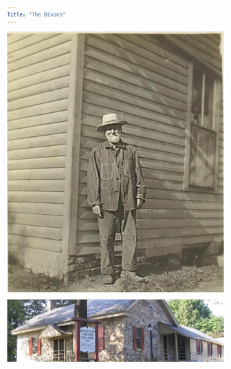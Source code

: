 ```yaml
---
Title: "The Dixons"
---
```

![My great great grandfather, William Cornall, standing in front of a structure](../img/GrandpaCornall.jpg)

![Hockessin Meeting House, Delaware](../img/hockessin.jpg)
